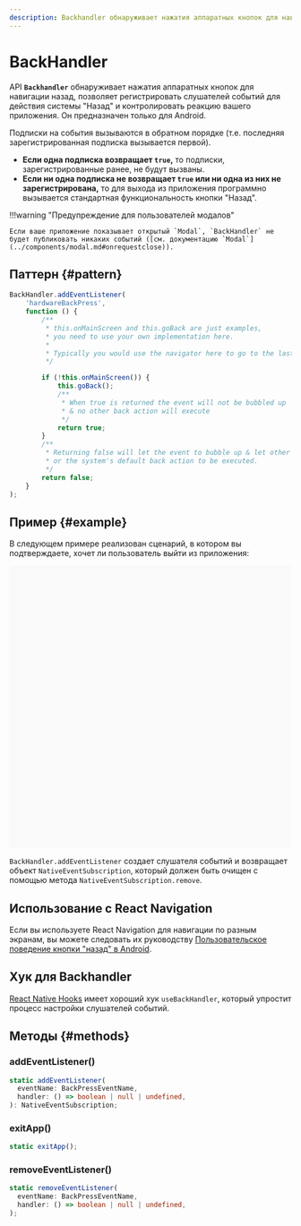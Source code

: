 ```yaml
---
description: Backhandler обнаруживает нажатия аппаратных кнопок для навигации назад, позволяет регистрировать слушателей событий для действия системы "Назад" и контролировать реакцию вашего приложения
---
```


# BackHandler

API **`Backhandler`** обнаруживает нажатия аппаратных кнопок для навигации назад, позволяет регистрировать слушателей событий для действия системы "Назад" и контролировать реакцию вашего приложения. Он предназначен только для Android.

Подписки на события вызываются в обратном порядке (т.е. последняя зарегистрированная подписка вызывается первой).

-   **Если одна подписка возвращает `true`,** то подписки, зарегистрированные ранее, не будут вызваны.
-   **Если ни одна подписка не возвращает `true` или ни одна из них не зарегистрирована,** то для выхода из приложения программно вызывается стандартная функциональность кнопки "Назад".

!!!warning "Предупреждение для пользователей модалов"

    Если ваше приложение показывает открытый `Modal`, `BackHandler` не будет публиковать никаких событий ([см. документацию `Modal`](../components/modal.md#onrequestclose)).

## Паттерн {#pattern}

```ts
BackHandler.addEventListener(
    'hardwareBackPress',
    function () {
        /**
         * this.onMainScreen and this.goBack are just examples,
         * you need to use your own implementation here.
         *
         * Typically you would use the navigator here to go to the last state.
         */

        if (!this.onMainScreen()) {
            this.goBack();
            /**
             * When true is returned the event will not be bubbled up
             * & no other back action will execute
             */
            return true;
        }
        /**
         * Returning false will let the event to bubble up & let other event listeners
         * or the system's default back action to be executed.
         */
        return false;
    }
);
```

## Пример {#example}

В следующем примере реализован сценарий, в котором вы подтверждаете, хочет ли пользователь выйти из приложения:

<div data-snack-id="@bndby/backhandler" data-snack-platform="web" data-snack-preview="true" data-snack-theme="light" style="overflow:hidden;background:#F9F9F9;border:1px solid var(--color-border);border-radius:4px;height:505px;width:100%"></div>

`BackHandler.addEventListener` создает слушателя событий и возвращает объект `NativeEventSubscription`, который должен быть очищен с помощью метода `NativeEventSubscription.remove`.

## Использование с React Navigation

Если вы используете React Navigation для навигации по разным экранам, вы можете следовать их руководству [Пользовательское поведение кнопки "назад" в Android](../community/react-navigation.6/custom-android-back-button-handling.md).

## Хук для Backhandler

[React Native Hooks](https://github.com/react-native-community/hooks#usebackhandler) имеет хороший хук `useBackHandler`, который упростит процесс настройки слушателей событий.

## Методы {#methods}

### addEventListener()

```ts
static addEventListener(
  eventName: BackPressEventName,
  handler: () => boolean | null | undefined,
): NativeEventSubscription;
```

### exitApp()

```ts
static exitApp();
```

### removeEventListener()

```ts
static removeEventListener(
  eventName: BackPressEventName,
  handler: () => boolean | null | undefined,
);
```
